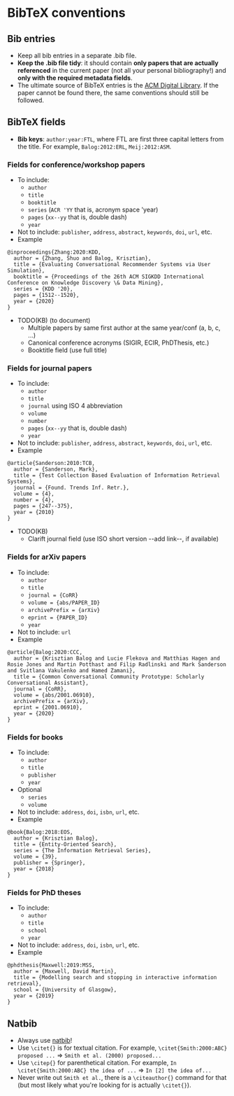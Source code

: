 # BibTeX conventions

## Bib entries

  * Keep all bib entries in a separate .bib file.
  * **Keep the .bib file tidy**: it should contain **only papers that are actually referenced** in the current paper (not all your personal bibliography!) and **only with the required metadata fields**.
  * The ultimate source of BibTeX entries is the [ACM Digital Library](http://dl.acm.org/). If the paper cannot be found there, the same conventions should still be followed.

## BibTeX fields

  * **Bib keys**: `author:year:FTL`, where FTL are first three capital letters from the title. For example, `Balog:2012:ERL`, `Meij:2012:ASM`.

### Fields for conference/workshop papers

  * To include:
    - `author`
    - `title`
    - `booktitle`
    - `series` (`ACR 'YY` that is, acronym space 'year)
    - `pages` (`xx--yy` that is, double dash)
    - `year`
  * Not to include: `publisher`, `address`, `abstract`, `keywords`, `doi`, `url`, etc.
  * Example
  ```
  @inproceedings{Zhang:2020:KDD,
    author = {Zhang, Shuo and Balog, Krisztian},
    title = {Evaluating Conversational Recommender Systems via User Simulation},
    booktitle = {Proceedings of the 26th ACM SIGKDD International Conference on Knowledge Discovery \& Data Mining},
    series = {KDD '20},
    pages = {1512--1520},
    year = {2020}
  }
  ```
  * TODO(KB) (to document)
    - Multiple papers by same first author at the same year/conf (a, b, c, ...)
    - Canonical conference acronyms (SIGIR, ECIR, PhDThesis, etc.)
    - Booktitle field (use full title)

### Fields for journal papers

  * To include:
    - `author`
    - `title`
    - `journal` using ISO 4 abbreviation
    - `volume`
    - `number`
    - `pages` (`xx--yy` that is, double dash)
    - `year`
  * Not to include: `publisher`, `address`, `abstract`, `keywords`, `doi`, `url`, etc.
  * Example
  ```
  @article{Sanderson:2010:TCB,
    author = {Sanderson, Mark},
    title = {Test Collection Based Evaluation of Information Retrieval Systems},
    journal = {Found. Trends Inf. Retr.},
    volume = {4},
    number = {4},
    pages = {247--375},
    year = {2010}
  }
  ```
  * TODO(KB)
    - Clarift journal field (use ISO short version --add link--, if available)

### Fields for arXiv papers

  * To include:
    - `author`
    - `title`
    - `journal = {CoRR}`
    - `volume = {abs/PAPER_ID}`
    - `archivePrefix = {arXiv}`
    - `eprint = {PAPER_ID}`
    - `year`
  * Not to include: `url`
  * Example
  ```
  @article{Balog:2020:CCC,
    author = {Krisztian Balog and Lucie Flekova and Matthias Hagen and Rosie Jones and Martin Potthast and Filip Radlinski and Mark Sanderson and Svitlana Vakulenko and Hamed Zamani},
    title = {Common Conversational Community Prototype: Scholarly Conversational Assistant},
    journal = {CoRR},
    volume = {abs/2001.06910},
    archivePrefix = {arXiv},
    eprint = {2001.06910},
    year = {2020}
  }
  ```  

### Fields for books

  * To include:
    - `author`
    - `title`
    - `publisher`
    - `year`
  * Optional
    - `series`
    - `volume`
  * Not to include: `address`, `doi`, `isbn`, `url`, etc.
  * Example
  ```
  @book{Balog:2018:EOS,
    author = {Krisztian Balog},
    title = {Entity-Oriented Search},
    series = {The Information Retrieval Series},
    volume = {39},
    publisher = {Springer},
    year = {2018}
  }
  ```

### Fields for PhD theses

  * To include:
    - `author`
    - `title`
    - `school`
    - `year`
  * Not to include: `address`, `doi`, `isbn`, `url`, etc.
  * Example
  ```
  @phdthesis{Maxwell:2019:MSS,
    author = {Maxwell, David Martin},
    title = {Modelling search and stopping in interactive information retrieval},
    school = {University of Glasgow},
    year = {2019}
  }  
  ```

## Natbib

  * Always use [natbib](https://www.overleaf.com/learn/latex/natbib_citation_styles)!
  * Use `\citet{}` is for textual citation. For example, `\citet{Smith:2000:ABC} proposed ...` => `Smith et al. (2000) proposed...`
  * Use `\citep{}` for parenthetical citation. For example, `In \citet{Smith:2000:ABC} the idea of ...` => `In [2] the idea of...`
  * Never write out `Smith et al.`, there is a `\citeauthor{}` command for that (but most likely what you're looking for is actually `\citet{}`).
